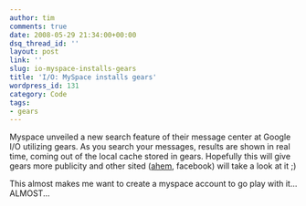 ```yaml
---
author: tim
comments: true
date: 2008-05-29 21:34:00+00:00
dsq_thread_id: ''
layout: post
link: ''
slug: io-myspace-installs-gears
title: 'I/O: MySpace installs gears'
wordpress_id: 131
category: Code
tags:
- gears
---
```


Myspace unveiled a new search feature of their message center at Google I/O
utilizing gears. As you search your messages, results are shown in real time,
coming out of the local cache stored in gears. Hopefully this will give gears
more publicity and other sited ([ahem](https://www.techcrunch.com/2008/05/28/myspace-shows-facebook-how-its-done-google-gears-to-power-messaging/),
facebook) will take a look at it ;)  
  
This almost makes me want to create a myspace account to go play with it...
ALMOST...

